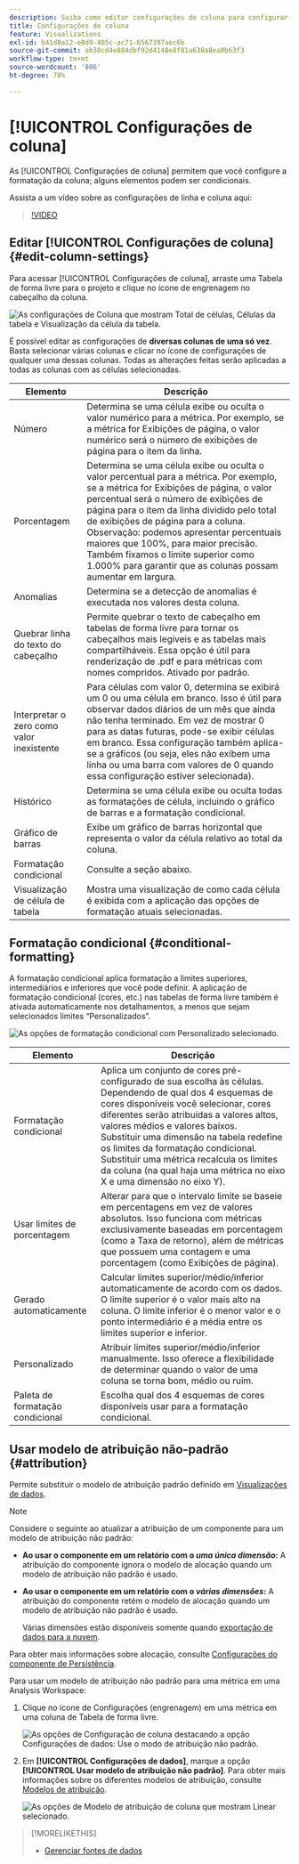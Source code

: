 ```yaml
---
description: Saiba como editar configurações de coluna para configurar a formatação de coluna; alguns elementos podem ser condicionais.
title: Configurações de coluna
feature: Visualizations
exl-id: b41d8a12-e8d9-405c-ac71-6567397aec6b
source-git-commit: ab30cd4e884dbf92d4148e8f81a638a8ea0b63f3
workflow-type: tm+mt
source-wordcount: '806'
ht-degree: 78%

---
```


# [!UICONTROL Configurações de coluna]

As [!UICONTROL Configurações de coluna] permitem que você configure a formatação da coluna; alguns elementos podem ser condicionais.

Assista a um vídeo sobre as configurações de linha e coluna aqui:

>[!VIDEO](https://video.tv.adobe.com/v/40382/?quality=12)

## Editar [!UICONTROL Configurações de coluna] {#edit-column-settings}

Para acessar [!UICONTROL Configurações de coluna], arraste uma Tabela de forma livre para o projeto e clique no ícone de engrenagem no cabeçalho da coluna.

![As configurações de Coluna que mostram Total de células, Células da tabela e Visualização da célula da tabela.](assets/column_settings.png)

É possível editar as configurações de **diversas colunas de uma só vez**. Basta selecionar várias colunas e clicar no ícone de configurações de qualquer uma dessas colunas. Todas as alterações feitas serão aplicadas a todas as colunas com as células selecionadas.

| Elemento | Descrição |
| --- | --- |
| Número | Determina se uma célula exibe ou oculta o valor numérico para a métrica. Por exemplo, se a métrica for Exibições de página, o valor numérico será o número de exibições de página para o item da linha. |
| Porcentagem | Determina se uma célula exibe ou oculta o valor percentual para a métrica. Por exemplo, se a métrica for Exibições de página, o valor percentual será o número de exibições de página para o item da linha dividido pelo total de exibições de página para a coluna.  Observação: podemos apresentar percentuais maiores que 100%, para maior precisão. Também fixamos o limite superior como 1.000% para garantir que as colunas possam aumentar em largura. |
| Anomalias | Determina se a detecção de anomalias é executada nos valores desta coluna. |
| Quebrar linha do texto do cabeçalho | Permite quebrar o texto de cabeçalho em tabelas de forma livre para tornar os cabeçalhos mais legíveis e as tabelas mais compartilháveis. Essa opção é útil para renderização de .pdf e para métricas com nomes compridos. Ativado por padrão. |
| Interpretar o zero como valor inexistente | Para células com valor 0, determina se exibirá um 0 ou uma célula em branco. Isso é útil para observar dados diários de um mês que ainda não tenha terminado.  Em vez de mostrar 0 para as datas futuras, pode-se exibir células em branco. Essa configuração também aplica-se a gráficos (ou seja, eles não exibem uma linha ou uma barra com valores de 0 quando essa configuração estiver selecionada). |
| Histórico | Determina se uma célula exibe ou oculta todas as formatações de célula, incluindo o gráfico de barras e a formatação condicional. |
| Gráfico de barras | Exibe um gráfico de barras horizontal que representa o valor da célula relativo ao total da coluna. |
| Formatação condicional | Consulte a seção abaixo. |
| Visualização de célula de tabela | Mostra uma visualização de como cada célula é exibida com a aplicação das opções de formatação atuais selecionadas. |

## Formatação condicional {#conditional-formatting}

A formatação condicional aplica formatação a limites superiores, intermediários e inferiores que você pode definir. A aplicação de formatação condicional (cores, etc.) nas tabelas de forma livre também é ativada automaticamente nos detalhamentos, a menos que sejam selecionados limites “Personalizados”.

![As opções de formatação condicional com Personalizado selecionado.](assets/conditional-formatting.png)

| Elemento | Descrição |
| --- | --- |
| Formatação condicional | Aplica um conjunto de cores pré-configurado de sua escolha às células. Dependendo de qual dos 4 esquemas de cores disponíveis você selecionar, cores diferentes serão atribuídas a valores altos, valores médios e valores baixos. <br> Substituir uma dimensão na tabela redefine os limites da formatação condicional. Substituir uma métrica recalcula os limites da coluna (na qual haja uma métrica no eixo X e uma dimensão no eixo Y). |
| Usar limites de porcentagem | Alterar para que o intervalo limite se baseie em percentagens em vez de valores absolutos. Isso funciona com métricas exclusivamente baseadas em porcentagem (como a Taxa de retorno), além de métricas que possuem uma contagem e uma porcentagem (como Exibições de página). |
| Gerado automaticamente | Calcular limites superior/médio/inferior automaticamente de acordo com os dados. O limite superior é o valor mais alto na coluna. O limite inferior é o menor valor e o ponto intermediário é a média entre os limites superior e inferior. |
| Personalizado | Atribuir limites superior/médio/inferior manualmente. Isso oferece a flexibilidade de determinar quando o valor de uma coluna se torna bom, médio ou ruim. |
| Paleta de formatação condicional | Escolha qual dos 4 esquemas de cores disponíveis usar para a formatação condicional. |

## Usar modelo de atribuição não-padrão {#attribution}

Permite substituir o modelo de atribuição padrão definido em [Visualizações de dados](/help/data-views/component-settings/attribution.md).

>[!NOTE]
>
>Considere o seguinte ao atualizar a atribuição de um componente para um modelo de atribuição não padrão:
>
>* **Ao usar o componente em um relatório com o *uma única dimensão*:** A atribuição do componente ignora o modelo de alocação quando um modelo de atribuição não padrão é usado.
>
>* **Ao usar o componente em um relatório com o *várias dimensões*:** A atribuição do componente retém o modelo de alocação quando um modelo de atribuição não padrão é usado.
>
>   Várias dimensões estão disponíveis somente quando [exportação de dados para a nuvem](/help/analysis-workspace/export/export-cloud.md).
>
> Para obter mais informações sobre alocação, consulte [Configurações do componente de Persistência](/help/data-views/component-settings/persistence.md).

Para usar um modelo de atribuição não padrão para uma métrica em uma Analysis Workspace:

1. Clique no ícone de Configurações (engrenagem) em uma métrica em uma coluna de Tabela de forma livre.

   ![As opções de Configuração de coluna destacando a opção Configurações de dados: Use o modo de atribuição não padrão.](assets/attribution-checkbox.png)

2. Em **[!UICONTROL Configurações de dados]**, marque a opção **[!UICONTROL Usar modelo de atribuição não padrão]**. Para obter mais informações sobre os diferentes modelos de atribuição, consulte [Modelos de atribuição](/help/data-views/component-settings/attribution.md).

   ![As opções de Modelo de atribuição de coluna que mostram Linear selecionado.](assets/attribution-select.png)

>[!MORELIKETHIS]
>
>* [Gerenciar fontes de dados](/help/analysis-workspace/visualizations/t-sync-visualization.md)
